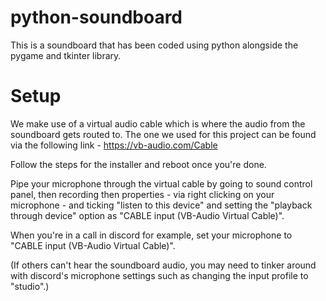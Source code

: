 # python-soundboard
This is a soundboard that has been coded using python alongside the pygame and tkinter library.


# Setup
We make use of a virtual audio cable which is where the audio from the soundboard gets routed to. The one we used for this project can be found via the following link - https://vb-audio.com/Cable

Follow the steps for the installer and reboot once you're done.

Pipe your microphone through the virtual cable by going to sound control panel, then recording then properties - via right clicking on your microphone - and ticking "listen to this device" and setting the "playback through device" option as "CABLE input (VB-Audio Virtual Cable)".

When you're in a call in discord for example, set your microphone to "CABLE input (VB-Audio Virtual Cable)".

(If others can't hear the soundboard audio, you may need to tinker around with discord's microphone settings such as changing the input profile to "studio".)
